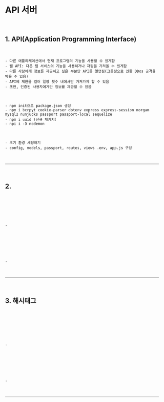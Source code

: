 # API 서버

<br>

## 1. API(Application Programming Interface)

<br>

    - 다른 애플리케이션에서 현재 프로그램의 기능을 사용할 수 있게함
    - 웹 API: 다른 웹 서비스의 기능을 사용하거나 자원을 가져올 수 있게함 
    - 다른 사람에게 정보를 제공하고 싶은 부분만 API를 열면됨(크롤링으로 인한 DDos 공격을 막을 수 있음)
    - API에 제한을 걸어 일정 횟수 내에서만 가져가게 할 수 있음
    - 또한, 인증된 사용자에게만 정보를 제공할 수 있음

<br>

    - npm init으로 package.json 생성
    - npm i bcrpyt cookie-parser dotenv express express-session morgan mysql2 nunjucks passport passport-local sequelize
    - npm i uuid (신규 패키지)
    - npi i -D nodemon

<br>

    - 초기 환경 세팅하기
    - config, models, passport, routes, views .env, app.js 구성

<br>

***

<br>

## 2. 

<br>

```javascript



```

<br>

    - 

<br>

```javascript



```

<br>

    - 

<br>

***

<br>

## 3. 해시태그

<br>



<br>

```javascript



```

<br>

    - 

<br>

```javascript



```

<br>

    - 

<br>

***

<br>
